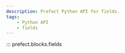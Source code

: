 ```yaml
---
description: Prefect Python API for fields.
tags:
    - Python API
    - fields
---
```

::: prefect.blocks.fields
